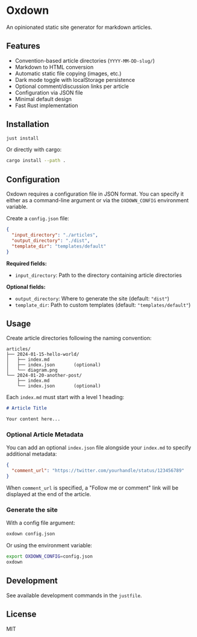 # Oxdown

An opinionated static site generator for markdown articles.

## Features

- Convention-based article directories (`YYYY-MM-DD-slug/`)
- Markdown to HTML conversion
- Automatic static file copying (images, etc.)
- Dark mode toggle with localStorage persistence
- Optional comment/discussion links per article
- Configuration via JSON file
- Minimal default design
- Fast Rust implementation

## Installation

```bash
just install
```

Or directly with cargo:

```bash
cargo install --path .
```

## Configuration

Oxdown requires a configuration file in JSON format. You can specify it either as a command-line argument or via the `OXDOWN_CONFIG` environment variable.

Create a `config.json` file:

```json
{
  "input_directory": "./articles",
  "output_directory": "./dist",
  "template_dir": "templates/default"
}
```

**Required fields:**
- `input_directory`: Path to the directory containing article directories

**Optional fields:**
- `output_directory`: Where to generate the site (default: `"dist"`)
- `template_dir`: Path to custom templates (default: `"templates/default"`)

## Usage

Create article directories following the naming convention:

```
articles/
├── 2024-01-15-hello-world/
│   ├── index.md
│   ├── index.json       (optional)
│   └── diagram.png
└── 2024-01-20-another-post/
    ├── index.md
    └── index.json       (optional)
```

Each `index.md` must start with a level 1 heading:

```markdown
# Article Title

Your content here...
```

### Optional Article Metadata

You can add an optional `index.json` file alongside your `index.md` to specify additional metadata:

```json
{
  "comment_url": "https://twitter.com/yourhandle/status/123456789"
}
```

When `comment_url` is specified, a "Follow me or comment" link will be displayed at the end of the article.

### Generate the site

With a config file argument:

```bash
oxdown config.json
```

Or using the environment variable:

```bash
export OXDOWN_CONFIG=config.json
oxdown
```

## Development

See available development commands in the `justfile`.

## License

MIT
